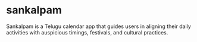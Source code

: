 # sankalpam
Sankalpam is a Telugu calendar app that guides users in aligning their daily activities with auspicious timings, festivals, and cultural practices. 
